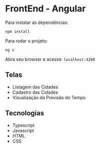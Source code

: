 # FrontEnd - Angular


Para instalar as dependências:

`npm install`

Para rodar o projeto:

`ng s`

Abra seu browser e acesse: `localhost:4200`

## Telas
- Listagem das Cidades
- Cadastro das Cidades
- Visualização da Previsão do Tempo

## Tecnologias
- Typescript
- Javascript
- HTML
- CSS
